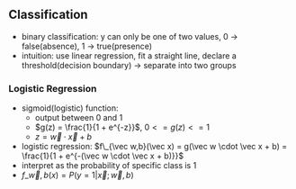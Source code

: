 ## Classification

- binary classification: y can only be one of two values, 0 -> false(absence), 1 -> true(presence)
- intuition: use linear regression, fit a straight line, declare a threshold(decision boundary) -> separate into two groups

### Logistic Regression

- sigmoid(logistic) function:
  - output between 0 and 1
  - $g(z) = \frac{1}{1 + e^{-z}}$, $0 <= g(z) <= 1$
  - $z = \vec w \cdot \vec x + b$
- logistic regression: $f\_{\vec w,b}(\vec x) = g(\vec w \cdot \vec x + b) = \frac{1}{1 + e^{-(\vec w \cdot \vec x + b)}}$
- interpret as the probability of specific class is 1
- $f\_{\vec w, b}(x) = P(y = 1 |\vec x; \vec w, b)$
